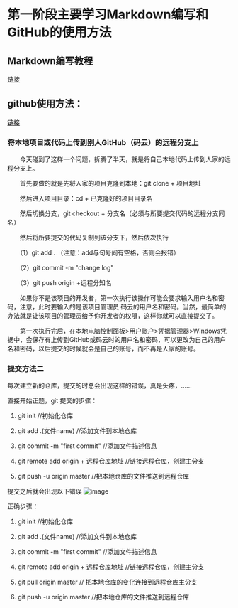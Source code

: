 # 第一阶段主要学习Markdown编写和GitHub的使用方法
## Markdown编写教程
   [链接](https://blog.csdn.net/ljc_563812704/article/details/53464039)
## github使用方法：
   [链接](https://www.liaoxuefeng.com/wiki/0013739516305929606dd18361248578c67b8067c8c017b000)
###  将本地项目或代码上传到别人GitHub（码云）的远程分支上
　　今天碰到了这样一个问题，折腾了半天，就是将自己本地代码上传到人家的远程分支上。

　　首先要做的就是先将人家的项目克隆到本地：git clone + 项目地址

　　然后进入项目目录：cd + 已克隆好的项目目录名

　　然后切换分支，git checkout + 分支名（必须与所要提交代码的远程分支同名）

　　然后将所要提交的代码复制到该分支下，然后依次执行

　　（1）git add .     （注意：add与句号间有空格，否则会报错）

　　（2）git commit -m "change log" 

　　（3）git push origin +远程分知名

　　如果你不是该项目的开发者，第一次执行该操作可能会要求输入用户名和密码，注意，此时要输入的是该项目管理员 码云的用户名和密码。当然，最简单的办法就是让该项目的管理员给予你开发者的权限，这样你就可以直接提交了。

　　第一次执行完后，在本地电脑控制面板>用户账户>凭据管理器>Windows凭据中，会保存有上传到GitHub或码云时的用户名和密码，可以更改为自己的用户名和密码，以后提交的时候就会是自己的账号，而不再是人家的账号。
###  提交方法二
 每次建立新的仓库，提交的时总会出现这样的错误，真是头疼，......

直接开始正题，git 提交的步骤：

1. git init //初始化仓库

2. git add .(文件name) //添加文件到本地仓库

3. git commit -m "first commit" //添加文件描述信息

4. git remote add origin + 远程仓库地址 //链接远程仓库，创建主分支
 
5. git push -u origin master //把本地仓库的文件推送到远程仓库
 
提交之后就会出现以下错误
![image](https://github.com/resisterdkdk/newhug/blob/master/img/error.png)<br>

正确步骤：
1. git init //初始化仓库

2. git add .(文件name) //添加文件到本地仓库

3. git commit -m "first commit" //添加文件描述信息

4. git remote add origin + 远程仓库地址 //链接远程仓库，创建主分支

5. git pull origin master // 把本地仓库的变化连接到远程仓库主分支

6. git push -u origin master //把本地仓库的文件推送到远程仓库

